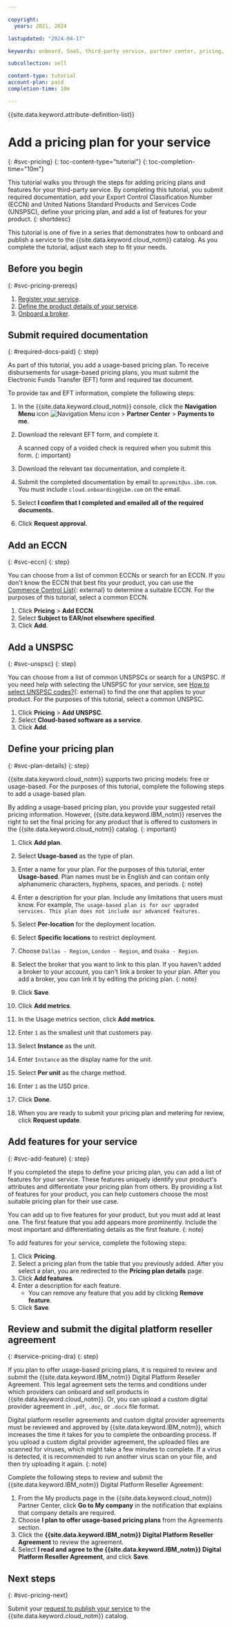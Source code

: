 ```yaml
---

copyright:
  years: 2021, 2024

lastupdated: "2024-04-17"

keywords: onboard, SaaS, third-party service, partner center, pricing, usage, metering, plan, free, feature

subcollection: sell

content-type: tutorial
account-plan: paid
completion-time: 10m

---
```


{{site.data.keyword.attribute-definition-list}}


# Add a pricing plan for your service
{: #svc-pricing}
{: toc-content-type="tutorial"}
{: toc-completion-time="10m"}

This tutorial walks you through the steps for adding pricing plans and features for your third-party service. By completing this tutorial, you submit required documentation, add your Export Control Classification Number (ECCN) and United Nations Standard Products and Services Code (UNSPSC), define your pricing plan, and add a list of features for your product.
{: shortdesc}

This tutorial is one of five in a series that demonstrates how to onboard and publish a service to the {{site.data.keyword.cloud_notm}} catalog. As you complete the tutorial, adjust each step to fit your needs.

## Before you begin
{: #svc-pricing-prereqs}

1. [Register your service](/docs/sell?topic=sell-svc-register).
1. [Define the product details of your service](/docs/sell?topic=sell-svc-define).
1. [Onboard a broker](/docs/sell?topic=sell-broker-onboard).

## Submit required documentation
{: #required-docs-paid}
{: step}

As part of this tutorial, you add a usage-based pricing plan. To receive disbursements for usage-based pricing plans, you must submit the Electronic Funds Transfer (EFT) form and required tax document.

To provide tax and EFT information, complete the following steps:

1. In the {{site.data.keyword.cloud_notm}} console, click the **Navigation Menu** icon ![Navigation Menu icon](../icons/icon_hamburger.svg "Menu") > **Partner Center** > **Payments to me**.
1. Download the relevant EFT form, and complete it.

    A scanned copy of a voided check is required when you submit this form.
    {: important}

1. Download the relevant tax documentation, and complete it.
1. Submit the completed documentation by email to `apremit@us.ibm.com`. You must include `cloud.onboarding@ibm.com` on the email.
1. Select **I confirm that I completed and emailed all of the required documents.**
1. Click **Request approval**.

## Add an ECCN
{: #svc-eccn}
{: step}

You can choose from a list of common ECCNs or search for an ECCN. If you don't know the ECCN that best fits your product, you can use the [Commerce Control List](https://www.bis.gov/regulations/classify-your-item#what-is-an-eccn){: external} to determine a suitable ECCN. For the purposes of this tutorial, select a common ECCN.

1. Click **Pricing** > **Add ECCN**.
1. Select **Subject to EAR/not elsewhere specified**.
1. Click **Add**.

## Add a UNSPSC
{: #svc-unspsc}
{: step}

You can choose from a list of common UNSPSCs or search for a UNSPSC. If you need help with selecting the UNSPSC for your service, see [How to select UNSPSC codes?](https://help.ungm.org/hc/en-us/articles/360013132940-How-to-select-UNSPSC-codes){: external} to find the one that applies to your product. For the purposes of this tutorial, select a common UNSPSC.

1. Click **Pricing** > **Add UNSPSC**.
2. Select **Cloud-based software as a service**.
3. Click **Add**.

## Define your pricing plan
{: #svc-plan-details}
{: step}

{{site.data.keyword.cloud_notm}} supports two pricing models: free or usage-based. For the purposes of this tutorial, complete the following steps to add a usage-based plan.

By adding a usage-based pricing plan, you provide your suggested retail pricing information. However, {{site.data.keyword.IBM_notm}} reserves the right to set the final pricing for any product that is offered to customers in the {{site.data.keyword.cloud_notm}} catalog.
{: important}

1. Click **Add plan**.
1. Select **Usage-based** as the type of plan.
1. Enter a name for your plan. For the purposes of this tutorial, enter **Usage-based**.
   Plan names must be in English and can contain only alphanumeric characters, hyphens, spaces, and periods.
   {: note}

1. Enter a description for your plan. Include any limitations that users must know. For example,
   `The usage-based plan is for our upgraded services. This plan does not include our advanced features.`
1. Select **Per-location** for the deployment location.
1. Select **Specific locations** to restrict deployment.
1. Choose `Dallas - Region`, `London - Region`, and `Osaka - Region`.
1. Select the broker that you want to link to this plan.
    If you haven't added a broker to your account, you can't link a broker to your plan. After you add a broker, you can link it by editing the pricing plan.
    {: note}

1. Click **Save**.
1. Click **Add metrics**.
1. In the Usage metrics section, click **Add metrics**.
1. Enter `1` as the smallest unit that customers pay.
1. Select **Instance** as the unit.
1. Enter `Instance` as the display name for the unit.
1. Select **Per unit** as the charge method.
1. Enter `1` as the USD price.
1. Click **Done**.
1. When you are ready to submit your pricing plan and metering for review, click **Request update**.

## Add features for your service
{: #svc-add-feature}
{: step}

If you completed the steps to define your pricing plan, you can add a list of features for your service. These features uniquely identify your product's attributes and differentiate your pricing plan from others. By providing a list of features for your product, you can help customers choose the most suitable pricing plan for their use case.

You can add up to five features for your product, but you must add at least one. The first feature that you add appears more prominently. Include the most important and differentiating details as the first feature.
{: note}

To add features for your service, complete the following steps:

1. Click **Pricing**.
1. Select a pricing plan from the table that you previously added. After you select a plan, you are redirected to the **Pricing plan details** page.
1. Click **Add features**.
1. Enter a description for each feature.
   - You can remove any feature that you add by clicking **Remove feature**.
1. Click **Save**.

## Review and submit the digital platform reseller agreement
{: #service-pricing-dra}
{: step}

If you plan to offer usage-based pricing plans, it is required to review and submit the {{site.data.keyword.IBM_notm}} Digital Platform Reseller Agreement. This legal agreement sets the terms and conditions under which providers can onboard and sell products in {{site.data.keyword.cloud_notm}}. Or, you can upload a custom digital provider agreement in `.pdf`, `.doc`, or `.docx` file format.

Digital platform reseller agreements and custom digital provider agreements must be reviewed and approved by {{site.data.keyword.IBM_notm}}, which increases the time it takes for you to complete the onboarding process. If you upload a custom digital provider agreement, the uploaded files are scanned for viruses, which might take a few minutes to complete. If a virus is detected, it is recommended to run another virus scan on your file, and then try uploading it again.
{: note}

Complete the following steps to review and submit the {{site.data.keyword.IBM_notm}} Digital Platform Reseller Agreement:

1. From the My products page in the {{site.data.keyword.cloud_notm}} Partner Center, click **Go to My company** in the notification that explains that company details are required.
1. Choose **I plan to offer usage-based pricing plans** from the Agreements section.
1. Click the **{{site.data.keyword.IBM_notm}} Digital Platform Reseller Agreement** to review the agreement.
1. Select **I read and agree to the {{site.data.keyword.IBM_notm}} Digital Platform Reseller Agreement**, and click **Save**.

## Next steps
{: #svc-pricing-next}

Submit your [request to publish your service](/docs/sell?topic=sell-svc-publish) to the {{site.data.keyword.cloud_notm}} catalog.
